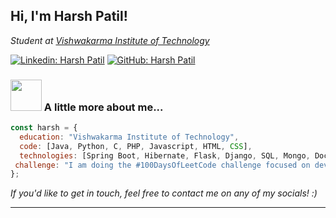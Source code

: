 <h2> Hi, I'm Harsh Patil!</h2>
<p><em>Student at <a href="https://www.vit.edu/">Vishwakarma Institute of Technology</a></em></p>

[![Linkedin: Harsh Patil](https://img.shields.io/badge/-hpatil-blue?style=flat-square&logo=Linkedin&logoColor=white&link=https://www.linkedin.com/in/hpatil/)](https://www.linkedin.com/in/hpatil/)
[![GitHub: Harsh Patil](https://img.shields.io/github/followers/lamergameryt?label=follow&style=social)](https://github.com/lamergameryt)


### <img src="https://media.tenor.com/W8DLm-mqJ8oAAAAi/cute.gif" width="50"> A little more about me...  

```javascript
const harsh = {
  education: "Vishwakarma Institute of Technology",
  code: [Java, Python, C, PHP, Javascript, HTML, CSS],
  technologies: [Spring Boot, Hibernate, Flask, Django, SQL, Mongo, Docker],
 challenge: "I am doing the #100DaysOfLeetCode challenge focused on developing my problem solving skills."
};
```

<em>If you'd like to get in touch, feel free to contact me on any of my socials! :)</em>

---